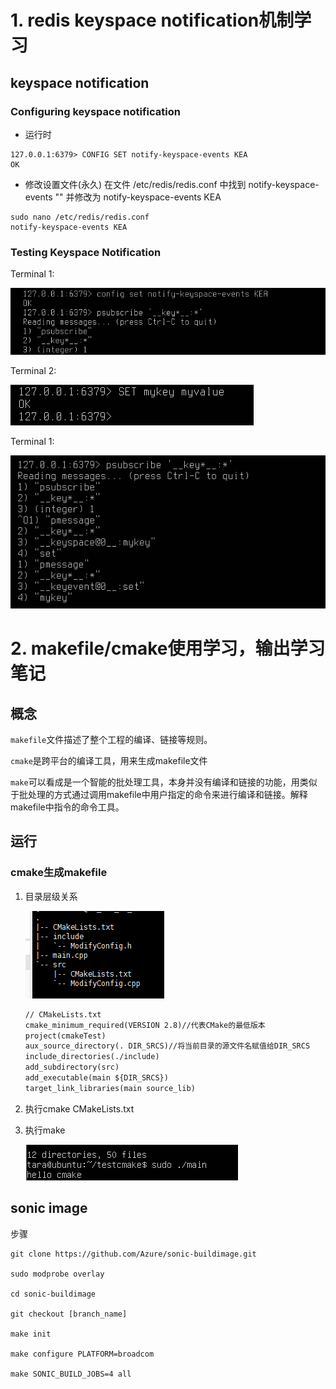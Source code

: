 # 1. redis keyspace notification机制学习
## keyspace notification
### Configuring keyspace notification
-  运行时

```
127.0.0.1:6379> CONFIG SET notify-keyspace-events KEA
OK
```

- 修改设置文件(永久)
在文件 /etc/redis/redis.conf 中找到 notify-keyspace-events "" 并修改为 notify-keyspace-events KEA

```console
sudo nano /etc/redis/redis.conf
notify-keyspace-events KEA
```

### Testing Keyspace Notification
Terminal 1:

![](pictures/kn01.png)

Terminal 2:

![](pictures/kn02.png)

Terminal 1:

![](pictures/kn03.png)
# 2. makefile/cmake使用学习，输出学习笔记
## 概念
`makefile`文件描述了整个工程的编译、链接等规则。

`cmake`是跨平台的编译工具，用来生成makefile文件

`make`可以看成是一个智能的批处理工具，本身并没有编译和链接的功能，用类似于批处理的方式通过调用makefile中用户指定的命令来进行编译和链接。解释makefile中指令的命令工具。

## 运行
### cmake生成makefile
1. 目录层级关系

    ![](pictures/cmake.png)
    ```txt
    // CMakeLists.txt
    cmake_minimum_required(VERSION 2.8)//代表CMake的最低版本
    project(cmakeTest)
    aux_source_directory(. DIR_SRCS)//将当前目录的源文件名赋值给DIR_SRCS
    include_directories(./include)
    add_subdirectory(src)
    add_executable(main ${DIR_SRCS})
    target_link_libraries(main source_lib)
    ```

2. 执行cmake CMakeLists.txt
3. 执行make

    ![](pictures/result.png)

## sonic image
步骤
```
git clone https://github.com/Azure/sonic-buildimage.git

sudo modprobe overlay

cd sonic-buildimage

git checkout [branch_name]

make init

make configure PLATFORM=broadcom

make SONIC_BUILD_JOBS=4 all

```